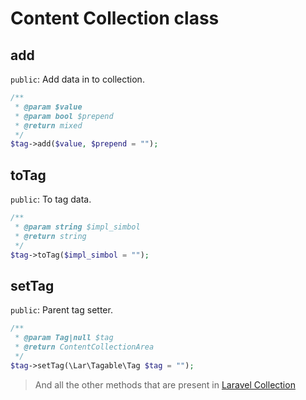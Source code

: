 # Content Collection class

## add
`public`: Add data in to collection.
```php
/**
 * @param $value
 * @param bool $prepend
 * @return mixed
 */
$tag->add($value, $prepend = "");
```
## toTag
`public`: To tag data.
```php
/**
 * @param string $impl_simbol
 * @return string
 */
$tag->toTag($impl_simbol = "");
```
## setTag
`public`: Parent tag setter.
```php
/**
 * @param Tag|null $tag
 * @return ContentCollectionArea
 */
$tag->setTag(\Lar\Tagable\Tag $tag = "");
```

> And all the other methods that are present in [Laravel Collection](https://laravel.com/docs/5.8/collections)
